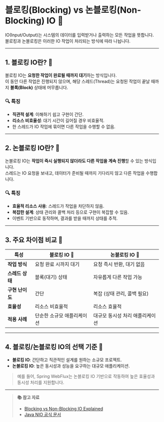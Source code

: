 # 블로킹(Blocking) vs 논블로킹(Non-Blocking) IO 🔄

IO(Input/Output)는 시스템의 데이터를 입력받거나 출력하는 모든 작업을 뜻합니다. 블로킹과 논블로킹은 이러한 IO 작업이 처리되는 방식에 따라 나뉩니다.

---

## 1. 블로킹 IO란? 🛑
블로킹 IO는 **요청한 작업이 완료될 때까지 대기**하는 방식입니다.  
이 동안 다른 작업은 진행되지 않으며, 해당 스레드(Thread)는 요청된 작업이 끝날 때까지 **블록(Block)** 상태에 머무릅니다.

### 🔍 특징
- **직관적 설계**: 이해하기 쉽고 구현이 간단.
- **리소스 비효율성**: 대기 시간이 길어질 경우 비효율적.
- 한 스레드가 IO 작업에 묶이면 다른 작업을 수행할 수 없음.

---

## 2. 논블로킹 IO란? 🚀
논블로킹 IO는 **작업이 즉시 실행되지 않더라도 다른 작업을 계속 진행**할 수 있는 방식입니다.  
스레드는 IO 요청을 보내고, 데이터가 준비될 때까지 기다리지 않고 다른 작업을 수행합니다.

### 🔍 특징
- **효율적 리소스 사용**: 스레드가 작업을 차단하지 않음.
- **복잡한 설계**: 상태 관리와 콜백 처리 등으로 구현이 복잡할 수 있음.
- 이벤트 기반으로 동작하며, 결과를 받을 때까지 상태를 추적.

---

## 3. 주요 차이점 비교 🔄

| 특성             | 블로킹 IO 🛑                     | 논블로킹 IO 🚀                  |
|------------------|----------------------------------|---------------------------------|
| **작업 방식**     | 요청 완료 시까지 대기            | 요청 즉시 반환, 대기 없음        |
| **스레드 상태**   | 블록(대기) 상태                 | 자유롭게 다른 작업 가능          |
| **구현 난이도**   | 간단                            | 복잡 (상태 관리, 콜백 필요)     |
| **효율성**        | 리소스 비효율적                 | 리소스 효율적                   |
| **적용 사례**     | 단순한 소규모 애플리케이션       | 대규모 동시성 처리 애플리케이션  |

---

## 4. 블로킹/논블로킹 IO의 선택 기준 🤔
- **블로킹 IO**: 간단하고 직관적인 설계를 원하는 소규모 프로젝트.
- **논블로킹 IO**: 높은 동시성과 성능을 요구하는 대규모 애플리케이션.  

> 예를 들어, Spring WebFlux는 논블로킹 IO 기반으로 작동하여 높은 효율성과 동시성 처리를 지원합니다.

---

> **📚 참고 자료**  
> - [Blocking vs Non-Blocking IO Explained](https://example.com)  
> - [Java NIO 공식 문서](https://docs.oracle.com/javase/8/docs/api/java/nio/package-summary.html)
